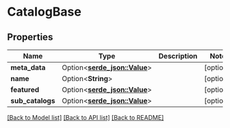 # CatalogBase

## Properties

Name | Type | Description | Notes
------------ | ------------- | ------------- | -------------
**meta_data** | Option<[**serde_json::Value**](.md)> |  | [optional]
**name** | Option<**String**> |  | [optional]
**featured** | Option<[**serde_json::Value**](.md)> |  | [optional]
**sub_catalogs** | Option<[**serde_json::Value**](.md)> |  | [optional]

[[Back to Model list]](../README.md#documentation-for-models) [[Back to API list]](../README.md#documentation-for-api-endpoints) [[Back to README]](../README.md)


